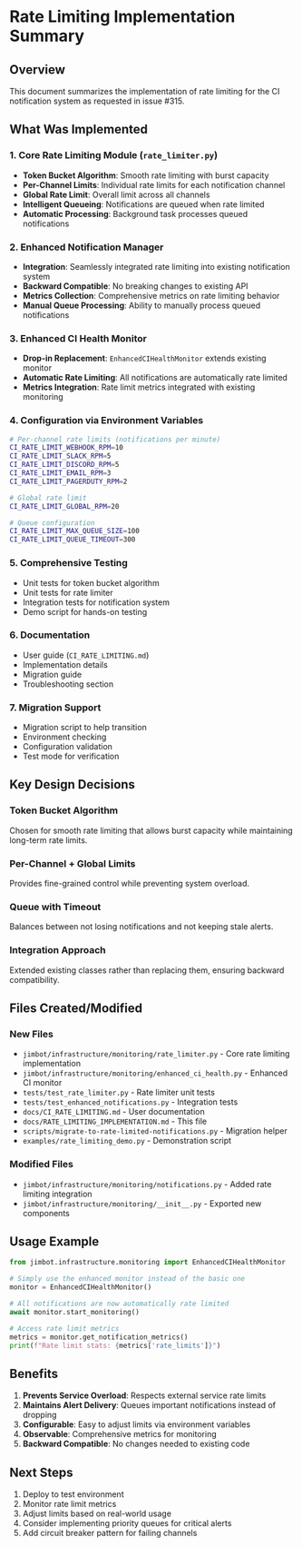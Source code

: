 # Rate Limiting Implementation Summary

## Overview

This document summarizes the implementation of rate limiting for the CI notification system as requested in issue #315.

## What Was Implemented

### 1. Core Rate Limiting Module (`rate_limiter.py`)
- **Token Bucket Algorithm**: Smooth rate limiting with burst capacity
- **Per-Channel Limits**: Individual rate limits for each notification channel
- **Global Rate Limit**: Overall limit across all channels
- **Intelligent Queueing**: Notifications are queued when rate limited
- **Automatic Processing**: Background task processes queued notifications

### 2. Enhanced Notification Manager
- **Integration**: Seamlessly integrated rate limiting into existing notification system
- **Backward Compatible**: No breaking changes to existing API
- **Metrics Collection**: Comprehensive metrics on rate limiting behavior
- **Manual Queue Processing**: Ability to manually process queued notifications

### 3. Enhanced CI Health Monitor
- **Drop-in Replacement**: `EnhancedCIHealthMonitor` extends existing monitor
- **Automatic Rate Limiting**: All notifications are automatically rate limited
- **Metrics Integration**: Rate limit metrics integrated with existing monitoring

### 4. Configuration via Environment Variables
```bash
# Per-channel rate limits (notifications per minute)
CI_RATE_LIMIT_WEBHOOK_RPM=10
CI_RATE_LIMIT_SLACK_RPM=5
CI_RATE_LIMIT_DISCORD_RPM=5
CI_RATE_LIMIT_EMAIL_RPM=3
CI_RATE_LIMIT_PAGERDUTY_RPM=2

# Global rate limit
CI_RATE_LIMIT_GLOBAL_RPM=20

# Queue configuration
CI_RATE_LIMIT_MAX_QUEUE_SIZE=100
CI_RATE_LIMIT_QUEUE_TIMEOUT=300
```

### 5. Comprehensive Testing
- Unit tests for token bucket algorithm
- Unit tests for rate limiter
- Integration tests for notification system
- Demo script for hands-on testing

### 6. Documentation
- User guide (`CI_RATE_LIMITING.md`)
- Implementation details
- Migration guide
- Troubleshooting section

### 7. Migration Support
- Migration script to help transition
- Environment checking
- Configuration validation
- Test mode for verification

## Key Design Decisions

### Token Bucket Algorithm
Chosen for smooth rate limiting that allows burst capacity while maintaining long-term rate limits.

### Per-Channel + Global Limits
Provides fine-grained control while preventing system overload.

### Queue with Timeout
Balances between not losing notifications and not keeping stale alerts.

### Integration Approach
Extended existing classes rather than replacing them, ensuring backward compatibility.

## Files Created/Modified

### New Files
- `jimbot/infrastructure/monitoring/rate_limiter.py` - Core rate limiting implementation
- `jimbot/infrastructure/monitoring/enhanced_ci_health.py` - Enhanced CI monitor
- `tests/test_rate_limiter.py` - Rate limiter unit tests
- `tests/test_enhanced_notifications.py` - Integration tests
- `docs/CI_RATE_LIMITING.md` - User documentation
- `docs/RATE_LIMITING_IMPLEMENTATION.md` - This file
- `scripts/migrate-to-rate-limited-notifications.py` - Migration helper
- `examples/rate_limiting_demo.py` - Demonstration script

### Modified Files
- `jimbot/infrastructure/monitoring/notifications.py` - Added rate limiting integration
- `jimbot/infrastructure/monitoring/__init__.py` - Exported new components

## Usage Example

```python
from jimbot.infrastructure.monitoring import EnhancedCIHealthMonitor

# Simply use the enhanced monitor instead of the basic one
monitor = EnhancedCIHealthMonitor()

# All notifications are now automatically rate limited
await monitor.start_monitoring()

# Access rate limit metrics
metrics = monitor.get_notification_metrics()
print(f"Rate limit stats: {metrics['rate_limits']}")
```

## Benefits

1. **Prevents Service Overload**: Respects external service rate limits
2. **Maintains Alert Delivery**: Queues important notifications instead of dropping
3. **Configurable**: Easy to adjust limits via environment variables
4. **Observable**: Comprehensive metrics for monitoring
5. **Backward Compatible**: No changes needed to existing code

## Next Steps

1. Deploy to test environment
2. Monitor rate limit metrics
3. Adjust limits based on real-world usage
4. Consider implementing priority queues for critical alerts
5. Add circuit breaker pattern for failing channels